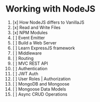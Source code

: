 # Working with NodeJS

1. [x] How NodeJS differs to VanillaJS
2. [x] Read and Write Files
3. [x] NPM Modules
4. [ ] Event Emitter
5. [ ] Build a Web Server
6. [ ] Learn ExpressJS framework
7. [ ] Middleware
8. [ ] Routing
9. [ ] MVC REST API
10. [ ] Authentication
11. [ ] JWT Auth
12. [ ] User Roles | Authorization
13. [ ] MongoDB and Mongoose
14. [ ] Mongoose Data Models
15. [ ] Async CRUD Operations